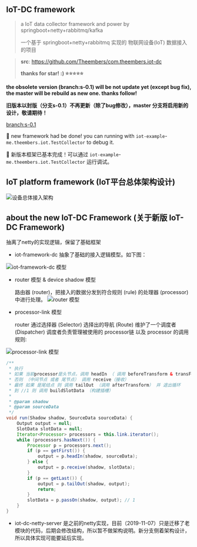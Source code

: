 ## IoT-DC framework

> a IoT data collector framework and power by springboot+netty+rabbitmq/kafka
>
> 一个基于 springboot+netty+rabbitmq 实现的 物联网设备(IoT) 数据接入的项目

> **src**: https://github.com/Theembers/com.theembers.iot-dc
>
> **thanks for star! :) ⭐⭐⭐⭐⭐**

**the obsolete version (branch:s-0.1) will be not update yet (except bug fix), the master will be rebuild as new one. thanks follow!**

**旧版本以封版（分支s-0.1）不再更新（除了bug修改），master 分支将启用新的设计，敬请期待！**

[branch:s-0.1](https://github.com/Theembers/iot-dc/tree/s-0.1)  

🎉 new framework had be done! you can running with `iot-example`-`me.theembers.iot.TestCollector` to debug it. 

🎉 新版本框架已基本完成！可以通过 `iot-example`-`me.theembers.iot.TestCollector` 运行调试。

## IoT platform framework (IoT平台总体架构设计)

![设备总体接入架构](https://image-1257148187.cos.ap-chengdu.myqcloud.com/picgo_img/20190926173357.jpg)

## about the new IoT-DC Framework (关于新版 IoT-DC Framework)

抽离了netty的实现逻辑，保留了基础框架

- iot-framework-dc 抽象了基础的接入逻辑模型。如下图：

![iot-framework-dc 模型](https://image-1257148187.cos.ap-chengdu.myqcloud.com/picgo_img/20191111134357.jpg)

- router 模型 & device shadow 模型

  路由器 (router)，把接入的数据分发到符合规则 (rule) 的处理器 (processor) 中进行处理。
![router 模型](https://image-1257148187.cos.ap-chengdu.myqcloud.com/picgo_img/20191111131757.jpg)

- processor-link 模型

  router 通过选择器 (Selector) 选择出的导航 (Route) 维护了一个调度者 (Dispatcher) 调度者负责管理被使用的 processor链 以及 processor 的调用 规则:

![processor-link 模型](https://image-1257148187.cos.ap-chengdu.myqcloud.com/picgo_img/processor-link-1.jpg)

```java
/**
 * 执行
 * 如果 当前processor是头节点，调用 headIn （ 调用 beforeTransform & transForm）
 * 否则 （中间节点 或者 尾节点） 调用 receive（接收）
 * 最终 如果 是尾结点 则 调用 tailOut （调用 afterTransform） 并 退出循环
 * 到 //1 则 调用 buildSlotData （构建插槽）
 *
 * @param shadow
 * @param sourceData
 */
void run(Shadow shadow, SourceData sourceData) {
    Output output = null;
    SlotData slotData = null;
    Iterator<Processor> processors = this.link.iterator();
    while (processors.hasNext()) {
        Processor p = processors.next();
        if (p == getFirst()) {
            output = p.headIn(shadow, sourceData);
        } else {
            output = p.receive(shadow, slotData);
        }
        if (p == getLast()) {
            output = p.tailOut(shadow, output);
            return;
        }
        slotData = p.passOn(shadow, output); // 1
    }
}
```

- iot-dc-netty-server 是之前的netty实现，目前（2019-11-07）只是迁移了老模块的代码，后期会修改结构，所以暂不做架构说明。新分支侧着架构设计，所以具体实现可能要延后实现。

